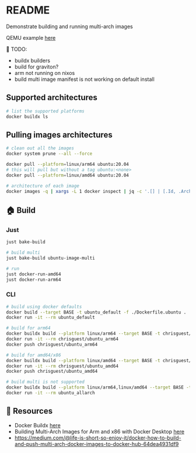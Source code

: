 # README

Demonstrate building and running multi-arch images

QEMU example [here](https://github.com/chrisguest75/sysadmin_examples/tree/master/16_qemu)  

📝 TODO:

* buildx builders
* build for graviton?
* arm not running on nixos
* build multi image manifest is not working on default install

## Supported architectures  

```sh
# list the supported platforms
docker buildx ls   
```

## Pulling images architectures

```sh
# clean out all the images
docker system prune --all --force

docker pull --platform=linux/arm64 ubuntu:20.04 
# this will pull but without a tag ubuntu:<none>
docker pull --platform=linux/amd64 ubuntu:20.04 

# architecture of each image
docker images -q | xargs -L 1 docker inspect | jq -c '.[] | [.Id, .Architecture, .RepoTags[]]'
```

## 🏠 Build

### Just

```sh
just bake-build

# build multi
just bake-build ubuntu-image-multi

# run
just docker-run-amd64
just docker-run-arm64
```

### CLI

```sh
# build using docker defaults
docker build --target BASE -t ubuntu_default -f ./Dockerfile.ubuntu .
docker run -it --rm ubuntu_default 

# build for arm64
docker buildx build --platform linux/arm64 --target BASE -t chrisguest/ubuntu_arm64 -f ./Dockerfile.ubuntu .
docker run -it --rm chrisguest/ubuntu_arm64 
docker push chrisguest/ubuntu_arm64  

# build for amd64/x86
docker buildx build --platform linux/amd64 --target BASE -t chrisguest/ubuntu_amd64 -f ./Dockerfile.ubuntu .
docker run -it --rm chrisguest/ubuntu_amd64 
docker push chrisguest/ubuntu_amd64 

# build multi is not supported 
docker buildx build --platform linux/arm64,linux/amd64 --target BASE -t ubuntu_allarch -f ./Dockerfile.ubuntu .
docker run -it --rm ubuntu_allarch
```

## 👀 Resources

* Docker Buildx [here](https://docs.docker.com/buildx/working-with-buildx/)
* Building Multi-Arch Images for Arm and x86 with Docker Desktop [here](https://www.docker.com/blog/multi-arch-images/)
* https://medium.com/@life-is-short-so-enjoy-it/docker-how-to-build-and-push-multi-arch-docker-images-to-docker-hub-64dea4931df9